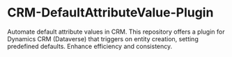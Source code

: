 # CRM-DefaultAttributeValue-Plugin
 Automate default attribute values in CRM. This repository offers a plugin for Dynamics CRM (Dataverse) that triggers on entity creation, setting predefined defaults. Enhance efficiency and consistency.

